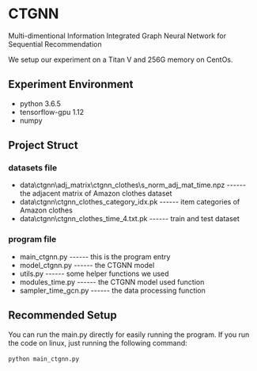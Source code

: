 # CTGNN
Multi-dimentional Information Integrated Graph Neural Network for Sequential Recommendation

We setup our experiment on a Titan V and 256G memory on CentOs.

Experiment Environment
-------
* python 3.6.5
* tensorflow-gpu 1.12
* numpy

Project Struct
------
### datasets file
* data\ctgnn\adj_matrix\ctgnn_clothes\s_norm_adj_mat_time.npz        ------ the adjacent matrix of Amazon clothes dataset 
* data\ctgnn\ctgnn_clothes_category_idx.pk                           ------ item categories of Amazon clothes
* data\ctgnn\ctgnn_clothes_time_4.txt.pk                             ------ train and test dataset

### program file
* main_ctgnn.py                   ------ this is the program entry
* model_ctgnn.py                  ------ the CTGNN model
* utils.py                        ------ some helper functions we used
* modules_time.py                 ------ the CTGNN model used function
* sampler_time_gcn.py             ------ the data processing function

Recommended Setup
------
You can run the main.py directly for easily running the program. 
If you run the code on linux, just running the following command:<br>
<br>
      `python main_ctgnn.py`
